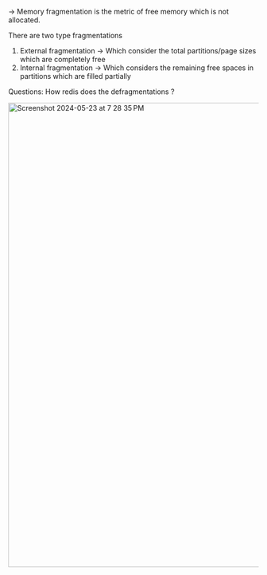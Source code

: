 -> Memory fragmentation is the metric of free memory which is not allocated.

There are two type fragmentations
1. External fragmentation -> Which consider the total partitions/page sizes which are completely free
2. Internal fragmentation -> Which considers the remaining free spaces in partitions which are filled partially

Questions: How redis does the defragmentations ?

<img width="933" alt="Screenshot 2024-05-23 at 7 28 35 PM" src="https://github.com/pavanpower8897/HighLevel/assets/44682188/90c1f9b4-a362-4131-9b89-ee35c62e2648">
